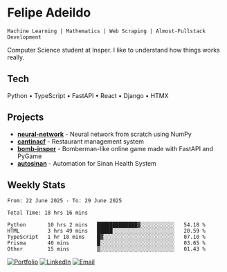 # Felipe Adeildo

```
Machine Learning | Mathematics | Web Scraping | Almost-Fullstack Development
```

Computer Science student at Insper. I like to understand how things works really.

## Tech
Python • TypeScript • FastAPI • React • Django • HTMX

## Projects
- **[neural-network](https://github.com/felipeadeildo/neural-network)** - Neural network from scratch using NumPy
- **[cantinacf](https://github.com/felipeadeildo/cantinacf)** - Restaurant management system
- **[bomb-insper](https://github.com/insper-dev/bomb)** - Bomberman-like online game made with FastAPI and PyGame 
- **[autosinan](https://github.com/felipeadeildo/autosinan)** - Automation for Sinan Health System

## Weekly Stats
<!--START_SECTION:waka-->

```ansi
From: 22 June 2025 - To: 29 June 2025

Total Time: 18 hrs 16 mins

Python       10 hrs 2 mins   █████████████▓░░░░░░░░░░░   54.18 %
HTML         3 hrs 49 mins   █████░░░░░░░░░░░░░░░░░░░░   20.59 %
TypeScript   1 hr 18 mins    █▓░░░░░░░░░░░░░░░░░░░░░░░   07.10 %
Prisma       40 mins         █░░░░░░░░░░░░░░░░░░░░░░░░   03.65 %
Other        15 mins         ▒░░░░░░░░░░░░░░░░░░░░░░░░   01.43 %
```

<!--END_SECTION:waka-->

[![Portfolio](https://img.shields.io/badge/felipeadeildo.com-FF6B6B?style=flat-square&logo=firefox&logoColor=white)](https://felipeadeildo.com)
[![LinkedIn](https://img.shields.io/badge/LinkedIn-0077B5?style=flat-square&logo=linkedin&logoColor=white)](https://linkedin.com/in/felipeadeildo)
[![Email](https://img.shields.io/badge/Email-D14836?style=flat-square&logo=gmail&logoColor=white)](mailto:contato@felipeadeildo.com)
